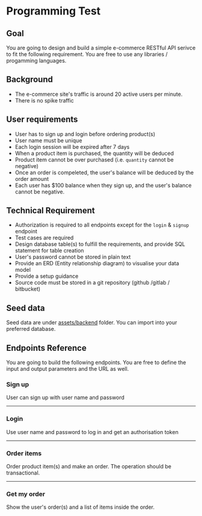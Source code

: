# Programming Test

## Goal
You are going to design and build a simple e-commerce RESTful API serivce to fit the following requirement. You are free to use any libraries / progamming languages.


## Background
- The e-commerce site's traffic is around 20 active users per minute.
- There is no spike traffic


## User requirements

- User has to sign up and login before ordering product(s)
- User name must be unique
- Each login session will be expired after 7 days
- When a product item is purchased, the quantity will be deduced
- Product item cannot be over purchased (i.e. `quantity` cannot be negative)
- Once an order is compeleted, the user's balance will be deduced by the order amount
- Each user has $100 balance when they sign up, and the user's balance cannot be negative.


## Technical Requirement
- Authorization is required to all endpoints except for the `login` & `signup` endpoint
- Test cases are required
- Design database table(s) to fulfill the requirements, and provide SQL statement for table creation
- User's password cannot be stored in plain text
- Provide an ERD (Entity relationship diagram) to visualise your data model
- Provide a setup guidance
- Source code must be stored in a git repository (github /gitlab / bitbucket)


## Seed data

Seed data are under [assets/backend](assets/backend/) folder. You can import into your preferred database.

## Endpoints Reference

You are going to build the following endpoints. You are free to define the input and output parameters and the URL as well.

### Sign up

User can sign up with user name and password

---

### Login

Use user name and password to log in and get an authorisation token

---
### Order items

Order product item(s) and make an order. The operation should be transactional.

---
### Get my order

Show the user's order(s) and a list of items inside the order.
